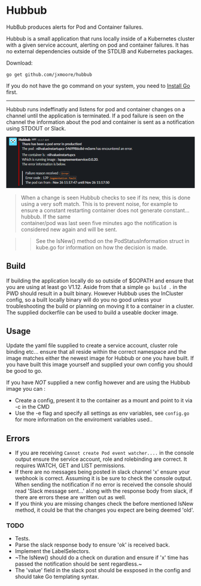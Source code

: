 # Hubbub
HubBub produces alerts for Pod and Container failures.

Hubbub is a small application that runs locally inside of a Kubernetes cluster with a given service account, alerting on pod and container failures. It has no external dependencies outside of the STDLIB and Kubernetes packages.

Download:
```shell
go get github.com/jxmoore/hubbub
```
If you do not have the go command on your system, you need to [Install Go](http://golang.org/doc/install) first.

* * *

Hubbub runs indeffinatly and listens for pod and container changes on a channel until the application is terminated. If a pod failure is seen on the channel the information about the pod and container is sent as a notification using STDOUT or Slack.

![Example of a segmentation fault that causes the app to crash](images/segfault.PNG)


> When a change is seen Hubbub checks to see if its new, this is done using a very soft match.
> This is to prevent noise, for example to ensure a constant restarting container does not generate constant... hubbub. If the same  
> container/pod was last seen five minutes ago the notification is considered new again and will be sent. 
	
>> See the IsNew() method on the PodStatusInformation struct in kube.go for information on how the decision is made.

## Build
If building the application locally do so outside of $GOPATH and ensure that you are using at least go V1.12. Aside from that a simple `go build .` in the PWD should result in a built binary. However Hubbub uses the InCluster config, so a built locally binary will do you no good unless your troubleshooting the build or planning on moving it to a container in a cluster. The supplied dockerfile can be used to build a useable docker image.

## Usage
Update the yaml file supplied to create a service account, cluster role binding etc... ensure that all reside within the correct namespace and the image matches either the newest image for Hubbub or one you have built. If you have built this image yourself and supplied your own config you should be good to go.

If you have *NOT* supplied a new config however and are using the Hubbub image you can :
- Create a config, present it to the container as a mount and point to it via -c in the CMD
- Use the -e flag and specify all settings as env variables, see `config.go` for more information on the enviroment variables used..

## Errors 
- If you are receiving `Cannot create Pod event watcher....` in the console output ensure the service account, role and rolebinding are correct. It requires WATCH, GET and LIST permissions.
- If there are no messages being posted in slack channel 'x' ensure your webhook is correct. Assuming it is be sure to check the console output. When sending the notification if no error is received the console should read 'Slack message sent...' along with the response body from slack, if there are errors these are written out as well.
- If you think you are missing changes check the before mentioned IsNew method, it could be that the changes you expect are being deemed 'old'.

### TODO 
- Tests.
- Parse the slack response body to ensure 'ok' is received back.
- Implement the LabelSelectors.
- ~The IsNew() should do a check on duration and ensure if 'x' time has passed the notification should be sent regardless.~
- The 'value' field in the slack post should be exsposed in the config and should take Go templating syntax.

